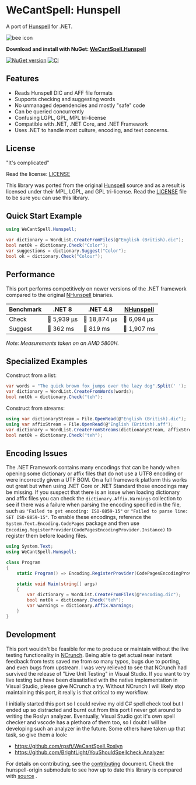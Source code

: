 # WeCantSpell: Hunspell

A port of [Hunspell](https://github.com/hunspell/hunspell) for .NET.

![bee icon](https://raw.githubusercontent.com/aarondandy/WeCantSpell.Hunspell/main/icon.png)

**Download and install with NuGet: [WeCantSpell.Hunspell](https://www.nuget.org/packages/WeCantSpell.Hunspell/)**

[![NuGet version](https://img.shields.io/nuget/v/WeCantSpell.Hunspell.svg?style=flat&label=nuget%3A%20WeCantSpell.Hunspell)](https://www.nuget.org/packages/WeCantSpell.Hunspell/)
[![CI](https://github.com/aarondandy/WeCantSpell.Hunspell/actions/workflows/ci.yml/badge.svg)](https://github.com/aarondandy/WeCantSpell.Hunspell/actions/workflows/ci.yml)

## Features

* Reads Hunspell DIC and AFF file formats
* Supports checking and suggesting words
* No unmanaged dependencies and mostly "safe" code
* Can be queried concurrently
* Confusing LGPL, GPL, MPL tri-license
* Compatible with .NET, .NET Core, and .NET Framework
* Uses .NET to handle most culture, encoding, and text concerns.

## License

"It's complicated"

Read the license: [LICENSE](license.txt)

This library was ported from the original [Hunspell](https://github.com/hunspell/hunspell) source
and as a result is licensed under their MPL, LGPL, and GPL tri-license. Read the [LICENSE](license.txt) file to be sure you can use this library.

## Quick Start Example

```csharp
using WeCantSpell.Hunspell;

var dictionary = WordList.CreateFromFiles(@"English (British).dic");
bool notOk = dictionary.Check("Color");
var suggestions = dictionary.Suggest("Color");
bool ok = dictionary.Check("Colour");
```

## Performance

This port performs competitively on newer versions of the .NET framework compared to the original [NHunspell](https://www.nuget.org/packages/NHunspell/) binaries.

| Benchmark | .NET 8       | .NET 4.8     | [NHunspell](https://www.nuget.org/packages/NHunspell/) |
|-----------|--------------|--------------|--------------|
| Check     | 🐇 5,939 μs | 🐌 18,874 μs | 🐇 6,094 μs |
| Suggest   | 🐇 362 ms   | 🐢 819 ms    | 🐌 1,907 ms |

_Note: Measurements taken on an AMD 5800H._

## Specialized Examples

Construct from a list:

```csharp
var words = "The quick brown fox jumps over the lazy dog".Split(' ');
var dictionary = WordList.CreateFromWords(words);
bool notOk = dictionary.Check("teh");
```

Construct from streams:

```csharp
using var dictionaryStream = File.OpenRead(@"English (British).dic");
using var affixStream = File.OpenRead(@"English (British).aff");
var dictionary = WordList.CreateFromStreams(dictionaryStream, affixStream);
bool notOk = dictionary.Check("teh");
```

## Encoding Issues

The .NET Framework contains many encodings that can be handy when opening some dictionary or affix files that do not use a UTF8 encoding or were incorrectly given a UTF BOM. On a full framework platform this works out great but when using .NET Core or .NET Standard those encodings may be missing. If you suspect that there is an issue when loading dictionary and affix files you can check the `dictionary.Affix.Warnings` collection to see if there was a failure when parsing the encoding specified in the file, such as `"Failed to get encoding: ISO-8859-15"` or `"Failed to parse line: SET ISO-8859-15"`. To enable these encodings, reference the `System.Text.Encoding.CodePages` package and then use `Encoding.RegisterProvider(CodePagesEncodingProvider.Instance)` to register them before loading files.

```csharp
using System.Text;
using WeCantSpell.Hunspell;

class Program
{
    static Program() => Encoding.RegisterProvider(CodePagesEncodingProvider.Instance);

    static void Main(string[] args)
    {
        var dictionary = WordList.CreateFromFiles(@"encoding.dic");
        bool notOk = dictionary.Check("teh");
        var warnings = dictionary.Affix.Warnings;
    }
}
```

## Development

This port wouldn't be feasible for me to produce or maintain without the live testing functionality in [NCrunch](https://www.ncrunch.net/). Being able to get actual near instant feedback from tests saved me from so many typos, bugs due to porting, and even bugs from upstream. I was very relieved to see that NCrunch had survived the release of "Live Unit Testing" in Visual Studio. If you want to try live testing but have been dissatisfied with the native implementation in Visual Studio, please give NCrunch a try. Without NCrunch I will likely stop maintaining this port, it really is that critical to my workflow.

I initially started this port so I could revive my old C# spell check tool but I ended up so distracted and burnt out from this port I never got around to writing the Roslyn analyzer. Eventually, Visual Studio got it's own spell checker and vscode has a plethora of them too, so I doubt I will be developing such an analyzer in the future. Some others have taken up that task, so give them a look:

- https://github.com/rpsft/WeCantSpell.Roslyn
- https://github.com/BrightLight/YouShouldSpellcheck.Analyzer

For details on contributing, see the [contributing](./contributing.md) document. Check the hunspell-origin submodule to see how up to date this library is compared with [source](https://github.com/hunspell/hunspell) .
